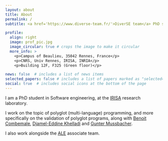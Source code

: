 ```yaml
---
layout: about
title: About
permalink: /
subtitle: <a href='https://www.diverse-team.fr/'>DiverSE team</a> PhD student

profile:
  align: right
  image: prof_pic.jpg
  image_circular: true # crops the image to make it circular
  more_info: >
    <p>Campus of Beaulieu, 35042 Rennes, France</p>
    <p>CNRS, Univ Rennes, IRISA, INRIA</p>
    <p>Building 12F, F325 (Green floor)</p>

news: false  # includes a list of news items
selected_papers: false # includes a list of papers marked as "selected={true}"
social: true  # includes social icons at the bottom of the page
---
```


I am a PhD student in Software engineering, at the [IRISA](https://www.irisa.fr/en) research laboratory. 

I work on the topic of polyglot (multi-language) programming, and more specifically on the validation of polyglot programs, along with [Benoit Combemale](https://people.irisa.fr/Benoit.Combemale/), [Djamel-Eddine Khelladi](http://people.irisa.fr/Djamel-Eddine.Khelladi/) and [Gunter Mussbacher](http://www.ece.mcgill.ca/~gmussb1/).

I also work alongside the [ALE](http://gemoc.org/ale/team.html) associate team.

